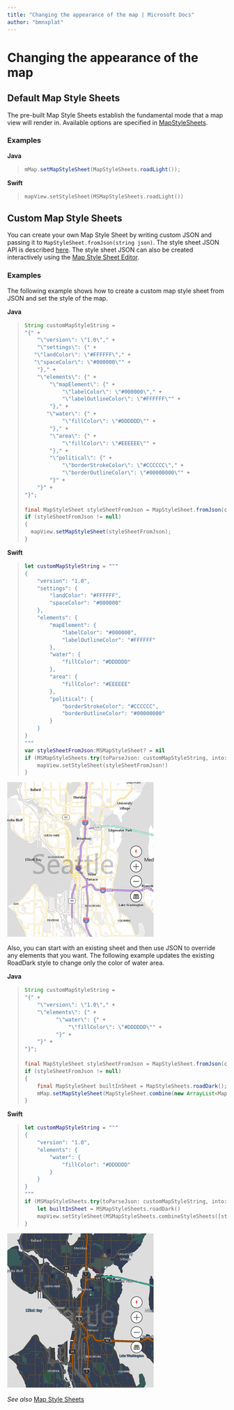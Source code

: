 ```yaml
---
title: "Changing the appearance of the map | Microsoft Docs"
author: "bmnxplat"
---
```


# Changing the appearance of the map

## Default Map Style Sheets

The pre-built Map Style Sheets establish the fundamental mode that a map view will render in.  Available options are specified in [MapStyleSheets](../map-control-api/MapStyleSheets-class.md).

### Examples

**Java**

>```java
> mMap.setMapStyleSheet(MapStyleSheets.roadLight());
>```

**Swift**

>```swift
> mapView.setStyleSheet(MSMapStyleSheets.roadLight())
>```

## Custom Map Style Sheets

You can create your own Map Style Sheet by writing custom JSON and passing it to `MapStyleSheet.fromJson(string json)`. The style sheet JSON API is described [here](https://docs.microsoft.com/windows/uwp/maps-and-location/elements-of-map-style-sheet). The style sheet JSON can also be created interactively using the [Map Style Sheet Editor](https://www.microsoft.com/p/map-style-sheet-editor/9nbhtcjt72ft).

### Examples

The following example shows how to create a custom map style sheet from JSON and set the style of the map.

**Java**

>```java
> String customMapStyleString = 
> "{" +
>     "\"version\": \"1.0\"," +
>     "\"settings\": {" +
>    "\"landColor\": \"#FFFFFF\"," +
>    "\"spaceColor\": \"#000000\"" +
>     "}," +
>     "\"elements\": {" +
>         "\"mapElement\": {" +
>             "\"labelColor\": \"#000000\"," +
>             "\"labelOutlineColor\": \"#FFFFFF\"" +
>         "}," +
>        "\"water\": {" +
>             "\"fillColor\": \"#DDDDDD\"" +
>         "}," +
>         "\"area\": {" +
>             "\"fillColor\": \"#EEEEEE\"" +
>         "}," +
>         "\"political\": {" +
>             "\"borderStrokeColor\": \"#CCCCCC\"," +
>             "\"borderOutlineColor\": \"#00000000\"" +
>         "}" +
>     "}" +
> "}";
>
> final MapStyleSheet styleSheetFromJson = MapStyleSheet.fromJson(customMapStyleString);
> if (styleSheetFromJson != null) 
> {
>   mapView.setMapStyleSheet(styleSheetFromJson);
> }
>```

**Swift**

>```swift
> let customMapStyleString = """
> {
>     "version": "1.0",
>     "settings": {
>         "landColor": "#FFFFFF",
>         "spaceColor": "#000000"
>     },
>     "elements": {
>         "mapElement": {
>             "labelColor": "#000000",
>             "labelOutlineColor": "#FFFFFF"
>         },
>         "water": {
>             "fillColor": "#DDDDDD"
>         },
>         "area": {
>             "fillColor": "#EEEEEE"
>         },
>         "political": {
>             "borderStrokeColor": "#CCCCCC",
>             "borderOutlineColor": "#00000000"
>         }
>     }
> }
> """
> var styleSheetFromJson:MSMapStyleSheet? = nil
> if (MSMapStyleSheets.try(toParseJson: customMapStyleString, into:&styleSheetFromJson)) {
>     mapView.setStyleSheet(styleSheetFromJson!)
> }
>```

![Custom map style 1](media/change-map-styles-custom01.png)

Also, you can start with an existing sheet and then use JSON to override any elements that you want. The following example updates the existing RoadDark style to change only the color of water area. 

**Java**

>```java
> String customMapStyleString = 
> "{" +
>     "\"version\": \"1.0\"," +
>     "\"elements\": {" +
>           "\"water\": {" +
>               "\"fillColor\": \"#DDDDDD\"" +
>           "}" +
>     "}" +
> "}";
>
> final MapStyleSheet styleSheetFromJson = MapStyleSheet.fromJson(customMapStyleString);
> if (styleSheetFromJson != null) 
> {
>     final MapStyleSheet builtInSheet = MapStyleSheets.roadDark();
>     mMap.setMapStyleSheet(MapStyleSheet.combine(new ArrayList<MapStyleSheet>() {{ add(styleSheetFromJson); > add(builtInSheet); }}));
> }
>```

**Swift**

>```swift
> let customMapStyleString = """
> {
>     "version": "1.0",
>     "elements": {
>         "water": {
>             "fillColor": "#DDDDDD"
>         }
>     }
> }
> """
> if (MSMapStyleSheets.try(toParseJson: customMapStyleString, into:&styleSheetFromJson)) {
>     let builtInSheet = MSMapStyleSheets.roadDark()
>     mapView.setStyleSheet(MSMapStyleSheets.combineStyleSheets([styleSheetFromJson, builtInSheet]))
> }
>```

![Custom Map style 2](media/change-map-styles-custom02.png)

_See also_
[Map Style Sheets](map-styles-sheets.md)
